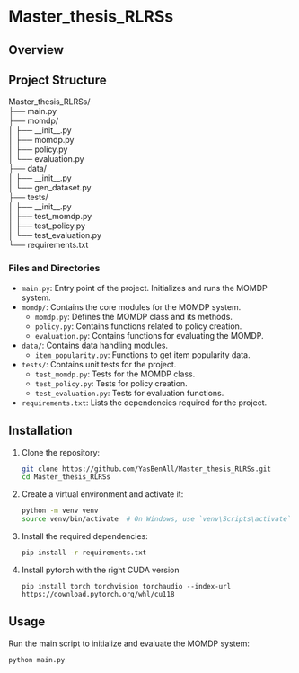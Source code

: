 # Master_thesis_RLRSs
 

## Overview



## Project Structure

Master_thesis_RLRSs/  
├── main.py  
├── momdp/  
│   ├── \_\_init\_\_.py  
│   ├── momdp.py  
│   ├── policy.py  
│   └── evaluation.py  
├── data/  
│   ├── \_\_init\_\_.py  
│   └── gen_dataset.py  
├── tests/  
│   ├── \_\_init\_\_.py  
│   ├── test_momdp.py  
│   ├── test_policy.py  
│   └── test_evaluation.py  
└── requirements.txt  


### Files and Directories

- `main.py`: Entry point of the project. Initializes and runs the MOMDP system.
- `momdp/`: Contains the core modules for the MOMDP system.
  - `momdp.py`: Defines the MOMDP class and its methods.
  - `policy.py`: Contains functions related to policy creation.
  - `evaluation.py`: Contains functions for evaluating the MOMDP.
- `data/`: Contains data handling modules.
  - `item_popularity.py`: Functions to get item popularity data.
- `tests/`: Contains unit tests for the project.
  - `test_momdp.py`: Tests for the MOMDP class.
  - `test_policy.py`: Tests for policy creation.
  - `test_evaluation.py`: Tests for evaluation functions.
- `requirements.txt`: Lists the dependencies required for the project.

## Installation

1. Clone the repository:
    ```bash
    git clone https://github.com/YasBenAll/Master_thesis_RLRSs.git
    cd Master_thesis_RLRSs
    ```

2. Create a virtual environment and activate it:
    ```bash
    python -m venv venv
    source venv/bin/activate  # On Windows, use `venv\Scripts\activate`
    ```

3. Install the required dependencies:
    ```bash
    pip install -r requirements.txt
    ```

4. Install pytorch with the right CUDA version
  	```
    pip install torch torchvision torchaudio --index-url https://download.pytorch.org/whl/cu118
    ```
## Usage

Run the main script to initialize and evaluate the MOMDP system:

```bash
python main.py
